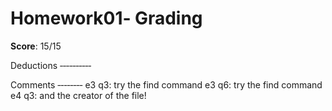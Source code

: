 Homework01‐ Grading
=====================
**Score**: 15/15

Deductions
‐‐‐‐‐‐‐‐‐‐

Comments
‐‐‐‐‐‐‐‐
e3 q3: try the find command
e3 q6: try the find command
e4 q3: and the creator of the file!
